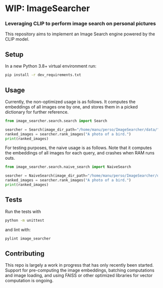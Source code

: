 # WIP: ImageSearcher
### Leveraging CLIP to perform image search on personal pictures

This repository aims to implement an Image Search engine powered by the CLIP model.

## Setup

In a new Python 3.8+ virtual environment run:
```bash
pip install -r dev_requirements.txt
```
## Usage
Currently, the non-optimized usage is as follows. It computes the embeddings of all images one by one, and stores them in 
a picked dictionary for further reference.

```python
from image_searcher.search.search import Search

searcher = Search(image_dir_path="/home/manu/perso/ImageSearcher/data/")
ranked_images = searcher.rank_images("A photo of a bird.")
print(ranked_images)
```


For testing purposes, the naive usage is as follows. Note that it computes the embeddings of all images for each query,
and crashes when RAM runs outs.

```python
from image_searcher.search.naive_search import NaiveSearch

searcher = NaiveSearch(image_dir_path="/home/manu/perso/ImageSearcher/data/")
ranked_images = searcher.rank_images("A photo of a bird.")
print(ranked_images)
```

## Tests

Run the tests with 

```bash
python -m unittest
```

and lint with:

```bash
pylint image_searcher
```

## Contributing

This repo is largely a work in progress that has only recently been started. Support for pre-computing 
the image embeddings, batching computations and image loading, and using FAISS or other optimized libraries for vector computation is ongoing.